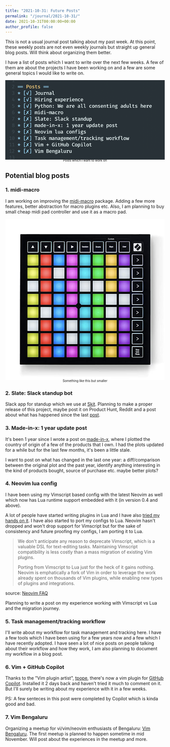 ```yaml
---
title: "2021-10-31: Future Posts"
permalink: "/journal/2021-10-31/"
date: 2021-10-31T00:00:00+00:00
author_profile: false
---
```


This is not a usual journal post talking about my past week. At this point,
these weekly posts are not even weekly journals but straight up general blog
posts. Will think about organizing them better.

I have a list of posts which I want to write over the next few weeks. A few of
them are about the projects I have been working on and a few are some general
topics I would like to write on.

![posts](/assets/images/post-ideas.png)
<p style="text-align: center;font-size:0.7em;margin-top: -20px">Posts which I
want to work on</p>

## Potential blog posts 

### 1. midi-macro

I am working on improving the [midi-macro][midi-macro] package. Adding a few
more features, better abstraction for macro plugins etc. Also, I am planning to
buy small cheap midi pad controller and use it as a macro pad.

![midi-pad](/assets/images/midi-pad.png)
<p style="text-align: center;font-size:0.7em;margin-top: -20px">Something like
this but smaller</p>


### 2. Slate: Slack standup bot

Slack app for standup which we use at [Skit][skit]. Planning to make a proper
release of this project, maybe post it on Product Hunt, Reddit and a post about
what has happened since the last [post][slack-standup-scribble].

### 3. Made-in-x: 1 year update post

It's been 1 year since I wrote a post on [made-in-x][made-in-x], where I
plotted the country of origin of a few of the products that I own. I had the
plots updated for a while but for the last few months, it's been a little
stale.

I want to post on what has changed in the last one year: a diff/comparison
between the original plot and the past year, identify anything interesting in
the kind of products bought, source of purchase etc. maybe better plots?

### 4. Neovim lua config

I have been using my Vimscript based config with the latest Neovim as well which
now has Lua runtime support embedded with it (in version 0.4 and above).

A lot of people have started writing plugins in Lua and I have also [tried my
hands on it][lua-plugins]. I have also started to port my configs to Lua. Neovim
hasn't dropped and won't drop support for Vimscript but for the sake of
consistency and future proofing my configs, I am porting it to Lua.

> We don't anticipate any reason to deprecate Vimscript, which is a valuable DSL
> for text-editing tasks. Maintaining Vimscript compatibility is less costly than
> a mass migration of existing Vim plugins.
> 
> Porting from Vimscript to Lua just for the heck of it gains nothing. Neovim is
> emphatically a fork of Vim in order to leverage the work already spent on
> thousands of Vim plugins, while enabling new types of plugins and integrations.

source: [Neovim FAQ][neovim-faq]

Planning to write a post on my experience working with Vimscript vs Lua and the
migration journey.

### 5. Task management/tracking workflow

I'll write about my workflow for task management and tracking here. I have a few
tools which I have been using for a few years now and a few which I have
recently adopted. I have seen a lot of nice posts on people talking about their
workflow and how they work, I am also planning to document my workflow in a blog
post.

### 6. Vim + GitHub Copilot

Thanks to the "Vim plugin artist", [tpope][tpope], there's now a vim plugin for
[GitHub Copilot][copilot]. Installed it 2 days back and haven't tried it much to
comment on it. But I'll surely be writing about my experience with it in a few
weeks.

PS: A few senteces in this post were completed by Copilot which is kinda good
and bad.

### 7. Vim Bengaluru

Organizing a meetup for vi/vim/neovim enthusiasts of Bengaluru: [Vim
Bengaluru][vim-bengaluru]. The first meetup is planned to happen sometime in mid
November. Will post about the experiences in the meetup and more.


[midi-macro]: https://github.com/vipul-sharma/midi-macro
[skit]: https://skit.ai
[slack-standup-scribble]: https://vipul.xyz/random/slack-standup/
[made-in-x]: https://vipul.xyz/2020/10/made-in-x
[tpope]: https://github.com/tpope
[copilot]: https://copilot.github.com/
[neovim-faq]: https://github.com/neovim/neovim/wiki/FAQ#are-plugin-authors-encouraged-to-port-their-plugins-from-vimscript-to-lua-do-you-plan-on-supporting-vimscript-indefinitely-1152
[lua-plugins]: https://github.com/vipul-sharma20?tab=repositories&q=&type=&language=lua&sort=
[vim-bengaluru]: https://www.meetup.com/vim-bengaluru/
